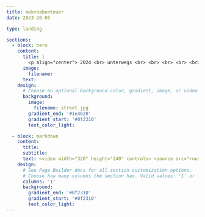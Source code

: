 ```yaml
---
title: makroabenteuer
date: 2023-20-05

type: landing

sections:
  - block: hero
    content:
      title: |
        <p align="center"> 2024 <br> unterwegs <br> <br> <br> <br> <br> <br> <br> <br>
      image:
        filename:
      text: 
    design:
      # Choose an optional background color, gradient, image, or video
      background:
        image: 
          filename: street.jpg
        gradient_end: '#1e4620'
        gradient_start: '#0f2310'
        text_color_light:

  - block: markdown
    content:
      title:
      subtitle:
      text: <video width="320" height="240" controls> <source src="route.mp4" type="video/mp4"> </video>
    design:
      # See Page Builder docs for all section customization options.
      # Choose how many columns the section has. Valid values: '1' or '2'.
      columns: '1'
      background:
        gradient_end: '#0f2310'
        gradient_start: '#0f2310'
        text_color_light:
---
```

